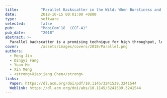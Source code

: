 ```yaml
---
title:          "Parallel Backscatter in the Wild: When Burstiness and Randomness Play with You"
date:           2018-10-15 00:01:00 +0800
type:           software
selected:       false
pub:            "MobiCom’18  (CCF-A)"
pub_date:       "2018"
abstract: >-
  Parallel backscatter is a promising technique for high throughput, low power communications. The existing approaches of parallel backscatter are based on a common assumption, i.e. the states of the collided signals are distinguishable from each other in either the time domain or the IQ (the In-phase and Quadrature) domain. We in this paper disclose the superclustering phenomenon, which invalidates that assumption and seriously affects the decoding performance. Then we propose an interstellar travelling model to capture the bursty Gaussian process of a collided signal. Based on this model, we design Hubble, a reliable signal processing approach to support parallel backscatter in the wild. Hubble addresses several technical challenges: (i) a novel scheme based on Pearson's Chi-Square test to extract the collided signals' combined states, (ii) a Markov driven method to capture the law of signal state transitions, and (iii) error correction schemes to guarantee the reliability of parallel decoding. Theoretically, Hubble is able to decode all the backscattered data, as long as the signals are detectable by the receiver. The experiment results demonstrate that the median throughput of Hubble is $11.7times$ higher than that of the state-of-the-art approach.
cover:          /assets/images/covers/2018/Parallel.png
authors:
  - Meng Jin
  - Dingyi Fang
  - Yuan He
  - Xin Meng 
  - <strong>Xiaojiang Chen</strong>
links:
  Paper: https://dl.acm.org/doi/pdf/10.1145/3241539.3241544
  Weblink: https://dl.acm.org/doi/abs/10.1145/3241539.3241544
---
```

